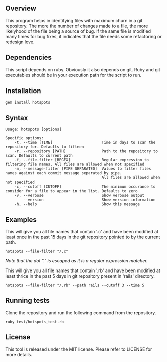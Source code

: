 Overview
--------

This program helps in identifying files with maximum churn in a git repository. The more the number of changes made to a file, the more likelyhood of the file being a source of bug. If the same file is modified many times for bug fixes, it indicates that the file needs some refactoring or redesign love.


Dependencies
------------

This script depends on ruby. Obviously it also depends on git. Ruby and git executables should be in your execution path for the script to run.

Installation
------------

``` script
gem install hotspots
```

Syntax
------

``` script
Usage: hotspots [options]

Specific options:
    -t, --time [TIME]                      Time in days to scan the repository for. Defaults to fifteen
    -r, --repository [PATH]                Path to the repository to scan. Defaults to current path
    -f, --file-filter [REGEX]              Regular expression to filtering file names. All files are allowed when not specified
    -m, --message-filter [PIPE SEPARATED]  Values to filter files names against each commit message separated by pipe.
                                           All files are allowed when not specified
    -c, --cutoff [CUTOFF]                  The minimum occurance to consider for a file to appear in the list. Defaults to zero
    -v, --verbose                          Show verbose output
        --version                          Show version information
    -h, --help                             Show this message
```

Examples
--------

This will give you all file names that contain '.c' and have been modified at least once in the past 15 days in the git repository pointed to by the current path.

``` script
hotspots --file-filter "/.c"
```

*Note that the dot "." is escaped as it is a regular expression matcher.*

This will give you all file names that contain '.rb' and have been modified at least thrice in the past 5 days in git repository present in 'rails' directory.

``` script
hotspots --file-filter "/.rb" --path rails --cutoff 3 --time 5
```

Running tests
-------------

Clone the repository and run the following command from the repository.

``` script
ruby test/hotspots_test.rb
```

License
-------

This tool is released under the MIT license. Please refer to LICENSE for more details.

